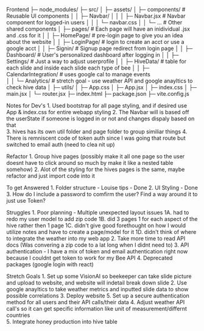 Frontend
├─ node_modules/
├─ src/
│  ├─ assets/
│  ├─ components/                    # Reusable UI components
│  │  ├─ Navbar/
│  │  │  ├─ Navbar.jsx               # Navbar component for logged-in users
│  │  │  └─ navbar.css
│  │  └─ ...                         # Other shared components
│  ├─ pages/                         # Each page will have an inidividual .jsx and .css for it
│  │  ├─ HomePage/                   # pre-login page to give you an idea about the website
│  │  ├─ LoginPage/                  # login to create an acct or use a google acct
│  │  ├─ Signin/                     # Signup page redirect from login page
│  │  ├─ Dashboard/                  # User's personalized dashboard after logging in
│  │  ├─ Settings/                   # Just a way to adjust userprofile 
│  │  ├─ HiveData/                   # table for each slide and inside each slide each type of bee
│  │  ├─ CalendarIntegration/        # uses google cal to manage events  
│  │  └─ Analytics/                  # stretch goal - use weather API and google anayltics to check hive data
│  ├─ utils/
│  ├─ App.css
│  ├─ App.jsx
│  ├─ index.css
│  ├─ main.jsx 
│  └─ router.jsx
├─ index.html
├─ package.json
├─ vite.config.js


Notes for Dev's
    1. Used bootstrap for all page styling, and if desired use App & index.css for entire webapp styling 
    2. The Navbar will is based off the userState if someone is logged in or not and changes dispaly based on that  
    3. hives has its own util folder and page folder to group similiar things 
    4. There is remniscent code of token auth since I was going that route but switched to email auth (need to clea nit up)

Refactor
    1. Group hive pages (possibly make it all one page so the user doesnt have to click around so much by make it like a nested table somehow)
    2. Alot of the styling for the hives pages is the same, maybe refactor and just import code into it

To get Answered
    1. Folder structure - Louise tips - Done
    2. UI Styling - Done
    3. How do I include a password to comfirm the user? Find a way around it to just use Token?

Struggles
    1. Poor planning - Multiple unexpected layout issues 
        1A. had to redo my user model to add zip code
        1B. did 3 pages 1 for each aspect of the hive rather then 1 page
        1C. didn't give good forethought on how I would utilize notes and have to create a page/model for it
        1D. didn't think of where to integrate the weather into my web app
    2. Take more time to read API docs (Was convering a zip code to a lat long when I didnt need to)
    3. API authentication - I have a mix of token and email authentication right now because I couldnt get token to work for my Bee API
    4. Deprecated packages (google login with react)

    
Stretch Goals
    1. Set up some VisionAI so beekeeper can take slide picture and upload to website, and website will indetail break down slide
    2. Use google anayltics to take weather metrics and inputted slide data to show possible correlations 
    3. Deploy website
    5. Set up a secure authentication method for all users and their API calls/their data
    4. Adjust weather API call's so it can get specific information like unit of measurement/differnt countries  
    5. Integrate honey production into hive table
